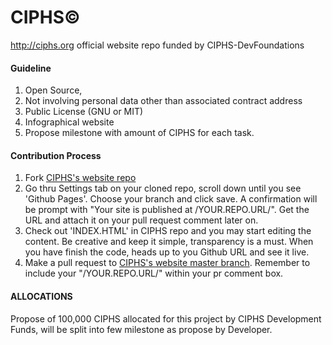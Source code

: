 # CIPHS©
http://ciphs.org official website repo
funded by CIPHS-DevFoundations

#### Guideline

1. Open Source,
2. Not involving personal data other than associated contract address
3. Public License (GNU or MIT)
4. Infographical website
5. Propose milestone with amount of CIPHS for each task.

#### Contribution Process
1. Fork [CIPHS's website repo](https://github.com/ciphs/website)
2. Go thru Settings tab on your cloned repo, scroll down until you see 'Github Pages'. Choose your branch and click save. A  confirmation will be prompt with "Your site is published at /YOUR.REPO.URL/". Get the URL and attach it on your pull request comment later on.
3. Check out 'INDEX.HTML' in CIPHS repo and you may start editing the content. Be creative and keep it simple, transparency is a must. When you have finish the code, heads up to you Github URL and see it live.
4. Make a pull request to [CIPHS's website master branch](https://github.com/ciphs/website). Remember to include your "/YOUR.REPO.URL/" within your pr comment box.

#### ALLOCATIONS
Propose of 100,000 CIPHS allocated for this project by CIPHS Development Funds, will be split into few milestone as propose by Developer. 

